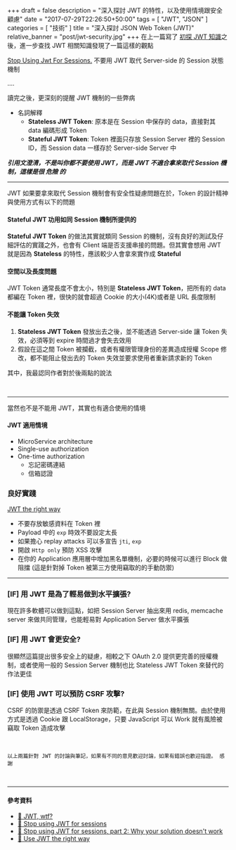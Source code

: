 +++
draft = false
description = "深入探討 JWT 的特性，以及使用情境跟安全顧慮"
date = "2017-07-29T22:26:50+50:00"
tags = [ "JWT", "JSON" ]
categories = [ "技術" ]
title = "深入探討 JSON Web Token (JWT)"
relative_banner = "post/jwt-security.jpg"
+++
在上一篇寫了 [初探 JWT 知識](https://kylinyu.win/head-first-json-web-token-jwt/)之後，進一步查找 JWT 相關知識發現了一篇這樣的觀點

[Stop Using Jwt For Sessions.](http://cryto.net/~joepie91/blog/2016/06/13/stop-using-jwt-for-sessions/)
不要用 JWT 取代 Server-side 的 Session 狀態機制

....

<!--more-->

讀完之後，更深刻的提醒 JWT 機制的一些弊病

* 名詞解釋
    * <b class="text-primary">Stateless JWT Token</b>: 原本是在 Session 中保存的 data，直接對其 data 編碼形成 Token
    * <b class="text-warning">Stateful JWT Token</b>: Token 裡面只存放 Session Server 裡的 Session ID，而 Session data 一樣存於 Server-side Server 中

___引用文澄清，不是叫你都不要使用 JWT，而是 JWT 不適合拿來取代 Session 機制，這樣是很 <span class="text-danger">危險</span> 的___

----

JWT 如果要拿來取代 Session 機制會有安全性疑慮問題在於，Token 的設計精神與使用方式有以下的問題

#### Stateful JWT 功用如同 Session 機制所提供的
<b class="text-warning">Stateful JWT Token</b>  的做法其實就類同 Session 的機制，沒有良好的測試及仔細評估的實踐之外，也會有 Client 端是否支援串接的問題。但其實會想用 JWT 就是因為 <b class="text-primary">Stateless</b> 的特性，應該較少人會拿來實作成 <b class="text-warning">Stateful</b>

#### 空間以及長度問題
JWT Token 通常長度不會太小，特別是 <b class="text-primary">Stateless JWT Token</b>，把所有的 data 都編在 Token 裡，很快的就會超過 Cookie 的大小(4K)或者是 URL 長度限制

#### 不能讓 Token 失效
1. <b class="text-primary">Stateless JWT Token</b> 發放出去之後，並不能透過 Server-side 讓 Token 失效，必須等到 expire 時間過才會失去效用
2. 假設在這之間 Token 被攔截，或者有權限管理身份的差異造成授權 Scope 修改，都不能阻止發出去的 Token 失效並要求使用者重新請求新的 Token

其中，我最認同作者對於後兩點的說法

<br>

----

當然也不是不能用 JWT，其實也有適合使用的情境

####  JWT 適用情境
* MicroService architecture
* Single-use authorization
* One-time authorization
    * 忘記密碼連結
    * 信箱認證


### <span class="text-success">良好實踐</span>

[JWT the right way](https://stormpath.com/blog/jwt-the-right-way)

* 不要存放敏感資料在 Token 裡
* Payload 中的 `exp` 時效不要設定太長
* 如果擔心 replay attacks 可以多宣告 `jti`, `exp`
* 開啟 `Http only` 預防 XSS 攻擊
* 在你的 Application 應用層中增加黑名單機制，必要的時候可以進行 Block 做阻擋 (這是針對掉 Token 被第三方使用竊取的的手動防禦)

----

### [IF] 用 JWT 是為了輕易做到水平擴張?
 現在許多軟體可以做到這點，如把 Session Server 抽出來用 redis, memcache server 來做共同管理，也能輕易對 Application Server 做水平擴張

### [IF] 用 JWT 會更安全?
 很顯然這篇提出很多安全上的疑慮，相較之下 OAuth 2.0 提供更完善的授權機制，或者使用一般的 Session Server 機制也比 Stateless JWT Token 來替代的作法更佳

### [IF] 使用 JWT 可以預防 CSRF 攻擊?
  CSRF 的防禦是透過 CSRF Token 來防範，在此與 Session 機制無關。由於使用方式是透過 Cookie 跟 LocalStorage，只要 JavaScript 可以 Work 就有風險被竊取 Token 造成攻擊

<br>

```
以上兩篇針對 JWT 的討論與筆記，如果有不同的意見歡迎討論，如果有錯誤也歡迎指證。 感謝
```
<br>

----

#### 參考資料
* [🔗  JWT, wtf?](https://www.slideshare.net/Codemotion/jwt-wtf-phil-nash-codemotion-amsterdam-2017)
* [🔗  Stop using JWT for sessions](http://cryto.net/~joepie91/blog/2016/06/13/stop-using-jwt-for-sessions/)
* [🔗  Stop using JWT for sessions, part 2: Why your solution doesn't work](http://cryto.net/~joepie91/blog/2016/06/19/stop-using-jwt-for-sessions-part-2-why-your-solution-doesnt-work/)
* [🔗  Use JWT the right way](https://stormpath.com/blog/jwt-the-right-way)
